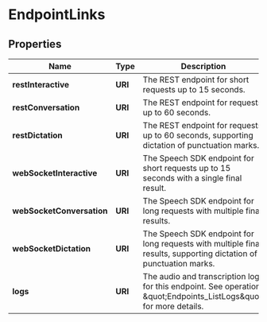 

# EndpointLinks


## Properties

| Name | Type | Description | Notes |
|------------ | ------------- | ------------- | -------------|
|**restInteractive** | **URI** | The REST endpoint for short requests up to 15 seconds. |  [optional] [readonly] |
|**restConversation** | **URI** | The REST endpoint for requests up to 60 seconds. |  [optional] [readonly] |
|**restDictation** | **URI** | The REST endpoint for requests up to 60 seconds, supporting dictation of punctuation marks. |  [optional] [readonly] |
|**webSocketInteractive** | **URI** | The Speech SDK endpoint for short requests up to 15 seconds with a single final result. |  [optional] [readonly] |
|**webSocketConversation** | **URI** | The Speech SDK endpoint for long requests with multiple final results. |  [optional] [readonly] |
|**webSocketDictation** | **URI** | The Speech SDK endpoint for long requests with multiple final results, supporting dictation of  punctuation marks. |  [optional] [readonly] |
|**logs** | **URI** | The audio and transcription logs for this endpoint.  See operation \&quot;Endpoints_ListLogs\&quot; for more details. |  [optional] [readonly] |



